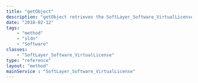 ```yaml
---
title: "getObject"
description: "getObject retrieves the SoftLayer_Software_VirtualLicense object whose ID number corresponds to the ID number of the init parameter passed to the SoftLayer_Software_VirtualLicense service. You can only retrieve Virtual Licenses assigned to your account number. "
date: "2018-02-12"
tags:
    - "method"
    - "sldn"
    - "Software"
classes:
    - "SoftLayer_Software_VirtualLicense"
type: "reference"
layout: "method"
mainService : "SoftLayer_Software_VirtualLicense"
---
```

